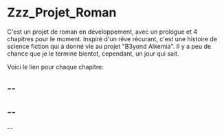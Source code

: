 
  # Zzz_Projet_Roman
  
C'est un projet de roman en développement, avec un prologue et 4 chapitres pour le moment.
Inspiré d'un rêve récurant, c'est une histoire de science fiction qui à donné vie au projet 
"B3yond Alkemia". Il y a peu de chance que je le termine bientot, cependant, un jour qui sait.

Voici le lien pour chaque chapitre:

--
--
--
--
--
